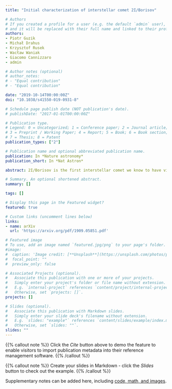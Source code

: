 ```yaml
---
title: "Initial characterization of interstellar comet 2I/Borisov"

# Authors
# If you created a profile for a user (e.g. the default `admin` user), write the username (folder name) here 
# and it will be replaced with their full name and linked to their profile.
authors:
- Piotr Guzik
- Michał Drahus
- Krzysztof Rusek
- Wacław Waniak
- Giacomo Cannizzaro
- admin

# Author notes (optional)
# author_notes:
# - "Equal contribution"
# - "Equal contribution"

date: "2019-10-14T00:00:00Z"
doi: "10.1038/s41550-019-0931-8"

# Schedule page publish date (NOT publication's date).
# publishDate: "2017-01-01T00:00:00Z"

# Publication type.
# Legend: 0 = Uncategorized; 1 = Conference paper; 2 = Journal article;
# 3 = Preprint / Working Paper; 4 = Report; 5 = Book; 6 = Book section;
# 7 = Thesis; 8 = Patent
publication_types: ["2"]

# Publication name and optional abbreviated publication name.
publication: In *Nature astronomy*
publication_short: In *Nat Astron*

abstract: 2I/Borisov is the first interstellar comet we know to have visited the Solar System, and the second interstellar visitor after ‘Oumuamua. Initial observations with the William Herschel Telescope and Gemini North Telescope reveal cometary features indistinguishable from Solar System comets, apart from its hyperbolic orbit.

# Summary. An optional shortened abstract.
summary: []

tags: []

# Display this page in the Featured widget?
featured: true

# Custom links (uncomment lines below)
links:
- name: arXiv
  url: 'https://arxiv.org/pdf/1909.05851.pdf'

# Featured image
# To use, add an image named `featured.jpg/png` to your page's folder. 
#image:
#  caption: 'Image credit: [**Unsplash**](https://unsplash.com/photos/pLCdAaMFLTE)'
#  focal_point: ""
#  preview_only: false

# Associated Projects (optional).
#   Associate this publication with one or more of your projects.
#   Simply enter your project's folder or file name without extension.
#   E.g. `internal-project` references `content/project/internal-project/index.md`.
#   Otherwise, set `projects: []`.
projects: []

# Slides (optional).
#   Associate this publication with Markdown slides.
#   Simply enter your slide deck's filename without extension.
#   E.g. `slides: "example"` references `content/slides/example/index.md`.
#   Otherwise, set `slides: ""`.
slides: ""
---
```


{{% callout note %}}
Click the *Cite* button above to demo the feature to enable visitors to import publication metadata into their reference management software.
{{% /callout %}}

{{% callout note %}}
Create your slides in Markdown - click the *Slides* button to check out the example.
{{% /callout %}}

Supplementary notes can be added here, including [code, math, and images](https://wowchemy.com/docs/writing-markdown-latex/).
